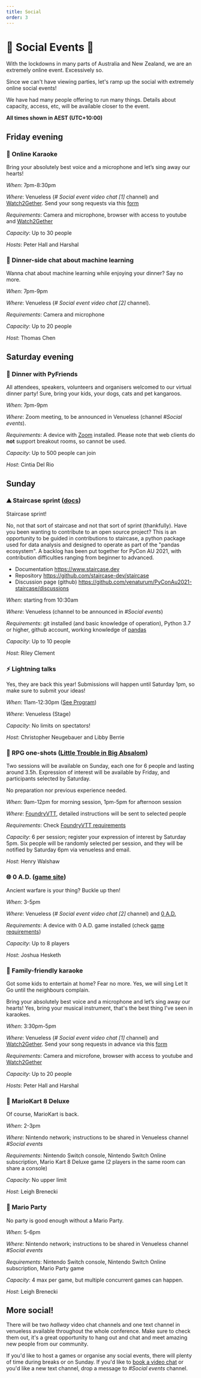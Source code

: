 ```yaml
---
title: Social
order: 3
---
```


# 🐍 Social Events 👯

With the lockdowns in many parts of Australia and New Zealand, we are an extremely online event. Excessively so.

Since we can't have viewing parties, let's ramp up the social with extremely online social events!

We have had many people offering to run many things. Details about capacity, access, etc, will be available closer to the event.


**All times shown in AEST (UTC+10:00)**



## Friday evening 

### 🎤  Online Karaoke   

Bring your absolutely best voice and a microphone and let’s sing away our hearts!

_When_: 7pm-8:30pm  

_Where_: Venueless (_# Social event video chat [1]_ channel) and [Watch2Gether](https://w2g.tv). Send your song requests via this [form](https://docs.google.com/forms/d/e/1FAIpQLSfCaj6peB2NuIgzrQ9n6u-6kWhTiC_1uvTpN10jTyiWZSjQ8Q/viewform)

_Requirements_: Camera and microphone, browser with access to youtube and [Watch2Gether](https://w2g.tv)

_Capacity_: Up to 30 people

_Hosts_: Peter Hall and Harshal




### 🍣 Dinner-side chat about machine learning 

Wanna chat about machine learning while enjoying your dinner? Say no more. 

_When_: 7pm-9pm  

_Where_: Venueless (_# Social event video chat [2]_ channel).

_Requirements_: Camera and microphone

_Capacity_: Up to 20 people

_Host_: Thomas Chen


<a name="saturday"></a>
## Saturday evening

### 🥙 Dinner with PyFriends

All attendees, speakers, volunteers and organisers welcomed to our virtual dinner party! Sure, bring your kids, your dogs, cats and pet kangaroos. 

_When_: 7pm-9pm  

_Where_: Zoom meeting, to be announced in Venueless (channel _#Social events_). 

_Requirements_: A device with [Zoom](https://zoom.us/download) installed. Please note that web clients do **not** support breakout rooms, so cannot be used. 

_Capacity_: Up to 500 people can join

_Host_: Cintia Del Rio



<a name="sunday"></a>
## Sunday

### ⛰️ Staircase sprint ([docs](https://www.staircase.dev))

Staircase sprint!

No, not that sort of staircase and not that sort of sprint (thankfully).  Have you been wanting to contribute to an open source project?  This is an opportunity to be guided in contributions to staircase, a python package used for data analysis and designed to operate as part of the "pandas ecosystem".  A backlog has been put together for PyCon AU 2021, with contribution difficulties ranging from beginner to advanced.

* Documentation <https://www.staircase.dev>
* Repository <https://github.com/staircase-dev/staircase>
* Discussion page (github) <https://github.com/venaturum/PyConAu2021-staircase/discussions>

_When_: starting from 10:30am

_Where_: Venueless (channel to be announced in _#Social events_)

_Requirements_: git installed (and basic knowledge of operation), Python 3.7 or higher, github account, working knowledge of [pandas](https://pandas.pydata.org/)

_Capacity_: Up to 10 people

_Host_:  Riley Clement


<a name="lightning-talks"></a>
###  ⚡️ Lightning talks

Yes, they are back this year! Submissions will happen until Saturday 1pm, so make sure to submit your ideas! 

_When_: 11am-12:30pm ([See Program](https://2021.pycon.org.au/program/83xwjw/))

_Where_: Venueless (Stage)

_Capacity_: No limits on spectators!

_Host_: Christopher Neugebauer and Libby Berrie



<a name="rpg"></a>
### 🎲 RPG one-shots ([Little Trouble in Big Absalom](https://paizo.com/products/btq024ys))

Two sessions will be available on Sunday, each one for 6 people and lasting around 3.5h. Expression of interest will be available by Friday, and participants selected by Saturday. 

No preparation nor previous experience needed. 

_When_: 9am-12pm for morning session, 1pm-5pm for afternoon session

_Where_: [FoundryVTT](https://foundryvtt.com/), detailed instructions will be sent to selected people

_Requirements_: Check [FoundryVTT requirements](https://foundryvtt.com/article/requirements/)

_Capacity_: 6 per session; register your expression of interest by Saturday 5pm. Six people will be randomly selected per session, and they will be notified by Saturday 6pm via venueless and email. 

_Host_: Henry Walshaw


### 🌐 0 A.D. ([game site](https://play0ad.com/))

Ancient warfare is your thing? Buckle up then!

_When_: 3-5pm 

_Where_: Venueless (_# Social event video chat [2]_ channel) and [0 A.D.](https://play0ad.com/)

_Requirements_: A device with 0 A.D. game installed (check [game requirements](https://play0ad.com/download/))

_Capacity_: Up to 8 players

_Host_: Joshua Hesketh


### 🎤 Family-friendly karaoke

Got some kids to entertain at home? Fear no more. Yes, we will sing Let It Go until the neighbours complain. 

Bring your absolutely best voice and a microphone and let’s sing away our hearts!
Yes, bring your musical instrument, that's the best thing I've seen in karaokes. 

_When_: 3:30pm-5pm  

_Where_: Venueless (_# Social event video chat [1]_ channel) and [Watch2Gether](https://w2g.tv). Send your song requests in advance via this [form](https://docs.google.com/forms/d/e/1FAIpQLSfCaj6peB2NuIgzrQ9n6u-6kWhTiC_1uvTpN10jTyiWZSjQ8Q/viewform)

_Requirements_: Camera and microfone, browser with access to youtube and [Watch2Gether](https://w2g.tv)

_Capacity_: Up to 20 people 

_Hosts_: Peter Hall and Harshal


### 🚗 MarioKart 8 Deluxe

Of course, MarioKart is back. 


_When_: 2-3pm

_Where_: Nintendo network; instructions to be shared in Venueless channel _#Social events_

_Requirements_: Nintendo Switch console, Nintendo Switch Online subscription, Mario Kart 8 Deluxe game (2 players in the same room can share a console)

_Capacity_: No upper limit

_Host_: Leigh Brenecki


### 🍄 Mario Party

No party is good enough without a Mario Party. 

_When_: 5-6pm

_Where_: Nintendo network; instructions to be shared in Venueless channel _#Social events_

_Requirements_: Nintendo Switch console, Nintendo Switch Online subscription, Mario Party game

_Capacity_: 4 max per game, but multiple concurrent games can happen. 

_Host_: Leigh Brenecki


## More social!

There will be two _hallway_ video chat channels and one text channel in venueless available throughout the whole conference. Make sure to check them out, it's a great opportunity to hang out and chat and meet amazing new people from our community. 

If you'd like to host a games or organise any social events, there will plenty of time during breaks or on Sunday. If you'd like to [book a video chat](https://docs.google.com/spreadsheets/d/16wtjRBV63Lxzy2p1JqnU0D-qQcqPmRlG2G973d4dQwA/edit#gid=0) or you'd like a new text channel, drop a message to _#Social events_ channel. 
